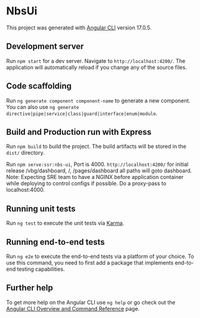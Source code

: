 # NbsUi

This project was generated with [Angular CLI](https://github.com/angular/angular-cli) version 17.0.5.

## Development server

Run `npm start` for a dev server. Navigate to `http://localhost:4200/`. The application will automatically reload if you change any of the source files.

## Code scaffolding

Run `ng generate component component-name` to generate a new component. You can also use `ng generate directive|pipe|service|class|guard|interface|enum|module`.

## Build and Production run with Express

Run `npm build` to build the project. The build artifacts will be stored in the `dist/` directory.

Run `npm serve:ssr:nbs-ui`, Port is 4000. `http://localhost:4200/` for initial release /vbg/dashboard, /, /pages/dashboard all paths will goto dashboard.
Note: Expecting SRE team to have a NGINX before application container while deploying to control configs if possible. Do a proxy-pass to localhost:4000.

## Running unit tests

Run `ng test` to execute the unit tests via [Karma](https://karma-runner.github.io).

## Running end-to-end tests

Run `ng e2e` to execute the end-to-end tests via a platform of your choice. To use this command, you need to first add a package that implements end-to-end testing capabilities.

## Further help

To get more help on the Angular CLI use `ng help` or go check out the [Angular CLI Overview and Command Reference](https://angular.io/cli) page.

